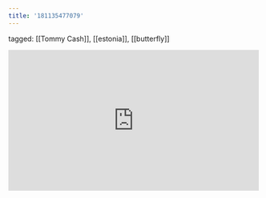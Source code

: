 ```yaml
---
title: '181135477079'
---
```

tagged: [[Tommy Cash]], [[estonia]], [[butterfly]]
<iframe allow="accelerometer; autoplay; clipboard-write; encrypted-media; gyroscope; picture-in-picture" allowfullscreen="" frameborder="0" height="281" id="youtube_iframe" src="https://www.youtube.com/embed/De4h1zKBXfQ?feature=oembed&amp;enablejsapi=1&amp;origin=https://safe.txmblr.com&amp;wmode=opaque" width="500"></iframe>